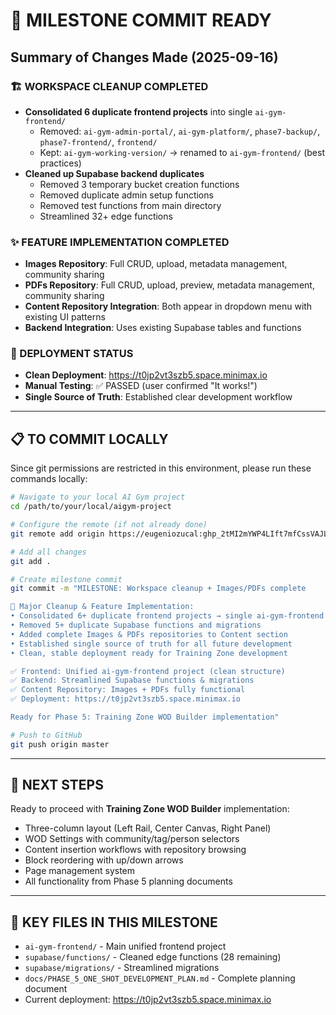 # 🎯 MILESTONE COMMIT READY

## Summary of Changes Made (2025-09-16)

### 🏗️ WORKSPACE CLEANUP COMPLETED
- **Consolidated 6 duplicate frontend projects** into single `ai-gym-frontend/`
  - Removed: `ai-gym-admin-portal/`, `ai-gym-platform/`, `phase7-backup/`, `phase7-frontend/`, `frontend/`
  - Kept: `ai-gym-working-version/` → renamed to `ai-gym-frontend/` (best practices)
- **Cleaned up Supabase backend duplicates**
  - Removed 3 temporary bucket creation functions  
  - Removed duplicate admin setup functions
  - Removed test functions from main directory
  - Streamlined 32+ edge functions

### ✨ FEATURE IMPLEMENTATION COMPLETED  
- **Images Repository**: Full CRUD, upload, metadata management, community sharing
- **PDFs Repository**: Full CRUD, upload, preview, metadata management, community sharing
- **Content Repository Integration**: Both appear in dropdown menu with existing UI patterns
- **Backend Integration**: Uses existing Supabase tables and functions

### 🚀 DEPLOYMENT STATUS
- **Clean Deployment**: https://t0jp2vt3szb5.space.minimax.io
- **Manual Testing**: ✅ PASSED (user confirmed "It works!")
- **Single Source of Truth**: Established clear development workflow

---

## 📋 TO COMMIT LOCALLY

Since git permissions are restricted in this environment, please run these commands locally:

```bash
# Navigate to your local AI Gym project
cd /path/to/your/local/aigym-project

# Configure the remote (if not already done)
git remote add origin https://eugeniozucal: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@github.com/eugeniozucal/aigym-minimax-ezez.git

# Add all changes
git add .

# Create milestone commit
git commit -m "MILESTONE: Workspace cleanup + Images/PDFs complete

🎯 Major Cleanup & Feature Implementation:
• Consolidated 6+ duplicate frontend projects → single ai-gym-frontend
• Removed 5+ duplicate Supabase functions and migrations  
• Added complete Images & PDFs repositories to Content section
• Established single source of truth for all future development
• Clean, stable deployment ready for Training Zone development

✅ Frontend: Unified ai-gym-frontend project (clean structure)
✅ Backend: Streamlined Supabase functions & migrations
✅ Content Repository: Images + PDFs fully functional
✅ Deployment: https://t0jp2vt3szb5.space.minimax.io

Ready for Phase 5: Training Zone WOD Builder implementation"

# Push to GitHub
git push origin master
```

---

## 🎯 NEXT STEPS
Ready to proceed with **Training Zone WOD Builder** implementation:
- Three-column layout (Left Rail, Center Canvas, Right Panel)
- WOD Settings with community/tag/person selectors
- Content insertion workflows with repository browsing
- Block reordering with up/down arrows
- Page management system
- All functionality from Phase 5 planning documents

---

## 📁 KEY FILES IN THIS MILESTONE
- `ai-gym-frontend/` - Main unified frontend project
- `supabase/functions/` - Cleaned edge functions (28 remaining)
- `supabase/migrations/` - Streamlined migrations
- `docs/PHASE_5_ONE_SHOT_DEVELOPMENT_PLAN.md` - Complete planning document
- Current deployment: https://t0jp2vt3szb5.space.minimax.io